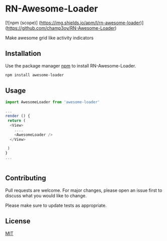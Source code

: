 
# RN-Awesome-Loader

[![npm (scope)] (https://img.shields.io/apm/l/rn-awesome-loader)] (https://github.com/champ3oy/RN-Awesome-Loader)

Make awesome grid like activity indicators

## Installation

Use the package manager [npm](https://npmjs.com) to install RN-Awesome-Loader.

```bash
npm install awesome-loader
```

## Usage

```javascript
import AwesomeLoader from 'awesome-loader'

...
render () {
 return (
  <View>
    ....
    <AwesomeLoader />
  </View>

 )
}
...
 
```

## 

## Contributing
Pull requests are welcome. For major changes, please open an issue first to discuss what you would like to change.

Please make sure to update tests as appropriate.

## License
[MIT](https://choosealicense.com/licenses/mit/)

